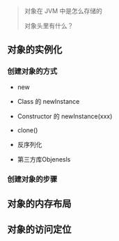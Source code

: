 > 对象在 JVM 中是怎么存储的
>
> 对象头里有什么？



## 对象的实例化

### 创建对象的方式

- new

- Class 的 newInstance

- Constructor 的 newInstance(xxx)

- clone()

- 反序列化

- 第三方库Objenesls

### 创建对象的步骤



## 对象的内存布局



## 对象的访问定位